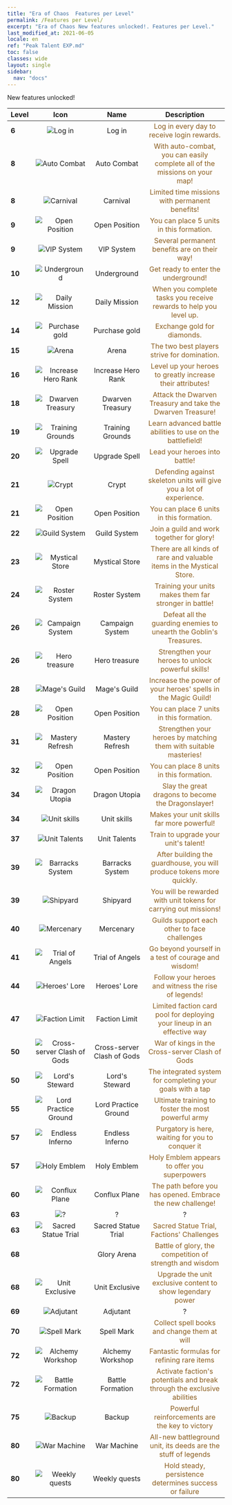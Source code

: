 ```yaml
---
title: "Era of Chaos  Features per Level"
permalink: /Features per Level/
excerpt: "Era of Chaos New features unlocked!. Features per Level."
last_modified_at: 2021-06-05
locale: en
ref: "Peak Talent EXP.md"
toc: false
classes: wide
layout: single
sidebar:
  nav: "docs"
---
```


  New features unlocked!

  | Level | Icon | Name | Description |
  |:------|:----:|:----------:|:----------:|
  | **6** | ![Log in](/images/s/xgn_qiandao.png) | Log in | <span style="color: #8a5c1d">Log in every day to receive login rewards.</span> |
  | **8** | ![Auto Combat](/images/s/xgn_fuben.png) | Auto Combat | <span style="color: #8a5c1d">With auto-combat, you can easily complete all of the missions on your map!</span> |
  | **8** | ![Carnival](/images/s/xgn_huodong.png) | Carnival | <span style="color: #8a5c1d">Limited time missions with permanent benefits!</span> |
  | **9** | ![Open Position](/images/s/xgn_buzhen.png) | Open Position | <span style="color: #8a5c1d">You can place 5 units in this formation.</span> |
  | **9** | ![VIP System](/images/s/xgn_tequan.png) | VIP System | <span style="color: #8a5c1d">Several permanent benefits are on their way!</span> |
  | **10** | ![Underground](/images/s/xgn_dixiacheng.png) | Underground | <span style="color: #8a5c1d">Get ready to enter the underground!</span> |
  | **12** | ![Daily Mission](/images/s/xgn_renwu.png) | Daily Mission | <span style="color: #8a5c1d">When you complete tasks you receive rewards to help you level up.</span> |
  | **14** | ![Purchase gold](/images/s/xgn_huangjin.png) | Purchase gold | <span style="color: #8a5c1d">Exchange gold for diamonds.</span> |
  | **15** | ![Arena](/images/s/xgn_jingjichang.png) | Arena | <span style="color: #8a5c1d">The two best players strive for domination.</span> |
  | **16** | ![Increase Hero Rank](/images/s/xgn_yingxiong.png) | Increase Hero Rank | <span style="color: #8a5c1d">Level up your heroes to greatly increase their attributes!</span> |
  | **18** | ![Dwarven Treasury](/images/s/xgn_airen.png) | Dwarven Treasury | <span style="color: #8a5c1d">Attack the Dwarven Treasury and take the Dwarven Treasure!</span> |
  | **19** | ![Training Grounds](/images/s/xgn_xunlian.png) | Training Grounds | <span style="color: #8a5c1d">Learn advanced battle abilities to use on the battlefield!</span> |
  | **20** | ![Upgrade Spell](/images/s/xgn_yingxiong.png) | Upgrade Spell | <span style="color: #8a5c1d">Lead your heroes into battle!</span> |
  | **21** | ![Crypt](/images/s/xgn_muxue.png) | Crypt | <span style="color: #8a5c1d">Defending against skeleton units will give you a lot of experience.</span> |
  | **21** | ![Open Position](/images/s/xgn_buzhen.png) | Open Position | <span style="color: #8a5c1d">You can place 6 units in this formation.</span> |
  | **22** | ![Guild System](/images/s/xgn_lianmeng.png) | Guild System | <span style="color: #8a5c1d">Join a guild and work together for glory!</span> |
  | **23** | ![Mystical Store](/images/s/xgn_shangdian.png) | Mystical Store | <span style="color: #8a5c1d">There are all kinds of rare and valuable items in the Mystical Store.</span> |
  | **24** | ![Roster System](/images/s/xgn_tujian.png) | Roster System | <span style="color: #8a5c1d">Training your units makes them far stronger in battle!</span> |
  | **26** | ![Campaign System](/images/s/xgn_yuanzheng.png) | Campaign System | <span style="color: #8a5c1d">Defeat all the guarding enemies to unearth the Goblin's Treasures.</span> |
  | **26** | ![Hero treasure](/images/s/xgn_baowu.png) | Hero treasure | <span style="color: #8a5c1d">Strengthen your heroes to unlock powerful skills!</span> |
  | **28** | ![Mage's Guild](/images/s/xgn_mofa.png) | Mage's Guild | <span style="color: #8a5c1d">Increase the power of your heroes' spells in the Magic Guild!</span> |
  | **28** | ![Open Position](/images/s/xgn_buzhen.png) | Open Position | <span style="color: #8a5c1d">You can place 7 units in this formation.</span> |
  | **31** | ![Mastery Refresh](/images/s/xgn_yingxiong.png) | Mastery Refresh | <span style="color: #8a5c1d">Strengthen your heroes by matching them with suitable masteries!</span> |
  | **32** | ![Open Position](/images/s/xgn_buzhen.png) | Open Position | <span style="color: #8a5c1d">You can place 8 units in this formation.</span> |
  | **34** | ![Dragon Utopia](/images/s/xgn_longzhiguo.png) | Dragon Utopia | <span style="color: #8a5c1d">Slay the great dragons to become the Dragonslayer!</span> |
  | **34** | ![Unit skills](/images/s/xgn_bingtuan.png) | Unit skills | <span style="color: #8a5c1d">Makes your unit skills far more powerful!</span> |
  | **37** | ![Unit Talents](/images/s/xgn_tianfu.png) | Unit Talents | <span style="color: #8a5c1d">Train to upgrade your unit's talent!</span> |
  | **39** | ![Barracks System](/images/s/xgn_chaoxue.png) | Barracks System | <span style="color: #8a5c1d">After building the guardhouse, you will produce tokens more quickly.</span> |
  | **39** | ![Shipyard](/images/s/xgn_chuanwu.png) | Shipyard | <span style="color: #8a5c1d">You will be rewarded with unit tokens for carrying out missions!</span> |
  | **40** | ![Mercenary](/images/s/xgn_guyongbing.png) | Mercenary | <span style="color: #8a5c1d">Guilds support each other to face challenges</span> |
  | **41** | ![Trial of Angels](/images/s/xgn_yunzhongcheng.png) | Trial of Angels | <span style="color: #8a5c1d">Go beyond yourself in a test of courage and wisdom!</span> |
  | **44** | ![Heroes' Lore](/images/s/xgn_yingxiong.png) | Heroes' Lore | <span style="color: #8a5c1d">Follow your heroes and witness the rise of legends!</span> |
  | **47** | ![Faction Limit](/images/s/xgn_RaceDraw.png) | Faction Limit | <span style="color: #8a5c1d">Limited faction card pool for deploying your lineup in an effective way</span> |
  | **50** | ![Cross-server Clash of Gods](/images/s/xgn_crossFight.png) | Cross-server Clash of Gods | <span style="color: #8a5c1d">War of kings in the Cross-server Clash of Gods</span> |
  | **50** | ![Lord's Steward](/images/s/xgn_lordmanager.png) | Lord's Steward | <span style="color: #8a5c1d">The integrated system for completing your goals with a tap</span> |
  | **55** | ![Lord Practice Ground](/images/s/xgn_xunlian.png) | Lord Practice Ground | <span style="color: #8a5c1d">Ultimate training to foster the most powerful army</span> |
  | **57** | ![Endless Inferno](/images/s/xgn_lianyu.png) | Endless Inferno | <span style="color: #8a5c1d">Purgatory is here, waiting for you to conquer it</span> |
  | **57** | ![Holy Emblem](/images/s/xgn_holy.png) | Holy Emblem | <span style="color: #8a5c1d">Holy Emblem appears to offer you superpowers</span> |
  | **60** | ![Conflux Plane](/images/s/xgn_weimian.png) | Conflux Plane | <span style="color: #8a5c1d">The path before you has opened. Embrace the new challenge!</span> |
  | **63** | ![?](/images/s/xgn_AidTeam.png) | ? | ? |
  | **63** | ![Sacred Statue Trial](/images/s/globalImgUI_jossChallenge.png) | Sacred Statue Trial | <span style="color: #8a5c1d">Sacred Statue Trial, Factions' Challenges</span> |
  | **68** |  | Glory Arena | <span style="color: #8a5c1d">Battle of glory, the competition of strength and wisdom</span> |
  | **68** | ![Unit Exclusive](/images/s/xgn_bingtuanzhuanshu.png) | Unit Exclusive | <span style="color: #8a5c1d">Upgrade the unit exclusive content to show legendary power</span> |
  | **69** | ![Adjutant](/images/s/xgn_ViceHero.png) | Adjutant | ? |
  | **70** | ![Spell Mark](/images/s/xgn_fashukeyin.png) | Spell Mark | <span style="color: #8a5c1d">Collect spell books and change them at will</span> |
  | **72** | ![Alchemy Workshop](/images/s/xgn_Achelmy.png) | Alchemy Workshop | <span style="color: #8a5c1d">Fantastic formulas for refining rare items</span> |
  | **72** | ![Battle Formation](/images/s/xgn_battleArray.png) | Battle Formation | <span style="color: #8a5c1d">Activate faction's potentials and break through the exclusive abilities</span> |
  | **75** | ![Backup](/images/s/xgn_backup.png) | Backup | <span style="color: #8a5c1d">Powerful reinforcements are the key to victory</span> |
  | **80** | ![War Machine](/images/s/xgn_zhanzhengqixie.png) | War Machine | <span style="color: #8a5c1d">All-new battleground unit, its deeds are the stuff of legends</span> |
  | **80** | ![Weekly quests](/images/s/xgn_renwu.png) | Weekly quests | <span style="color: #8a5c1d">Hold steady, persistence determines success or failure</span> |

